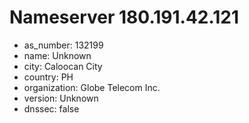 # Nameserver 180.191.42.121

* as_number: 132199
* name: Unknown
* city: Caloocan City
* country: PH
* organization: Globe Telecom Inc.
* version: Unknown
* dnssec: false
